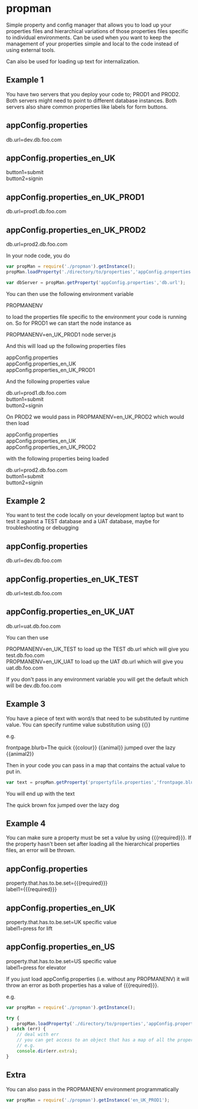 # propman
Simple property and config manager that allows you to load up your properties files and hierarchical variations of those 
properties files specific to individual environments. Can be used when you want to keep the management of your properties 
simple and local to the code instead of using external tools. 

Can also be used for loading up text for internalization. 

## Example 1
You have two servers that you deploy your code to; PROD1 and PROD2. Both servers might need to point to different 
database instances. Both servers also share common properties like labels for form buttons.

appConfig.properties
------------------------
db.url=dev.db.foo.com

appConfig.properties_en_UK
------------------------
button1=submit<br />
button2=signin<br />

appConfig.properties_en_UK_PROD1
------------------------
db.url=prod1.db.foo.com

appConfig.properties_en_UK_PROD2
------------------------
db.url=prod2.db.foo.com

In your node code, you do

```javascript
var propMan = require('./propman').getInstance();
propMan.loadProperty('./directory/to/properties','appConfig.properties');

var dbServer = propMan.getProperty('appConfig.properties','db.url');
```

You can then use the following environment variable 

PROPMANENV

to load the properties file specific to the environment your code is running on. So for PROD1 we can start the node instance as

PROPMANENV=en_UK_PROD1 node server.js

And this will load up the following properties files

appConfig.properties<br />
appConfig.properties_en_UK<br />
appConfig.properties_en_UK_PROD1<br />

And the following properties value

db.url=prod1.db.foo.com<br />
button1=submit<br />
button2=signin<br />

On PROD2 we would pass in PROPMANENV=en_UK_PROD2 which would then load

appConfig.properties<br />
appConfig.properties_en_UK<br />
appConfig.properties_en_UK_PROD2<br />

with the following properties being loaded

db.url=prod2.db.foo.com<br />
button1=submit<br />
button2=signin<br />

## Example 2
You want to test the code locally on your development laptop but want to test it against a TEST database and a UAT database, 
maybe for troubleshooting or debugging

appConfig.properties
------------------------
db.url=dev.db.foo.com

appConfig.properties_en_UK_TEST
------------------------
db.url=test.db.foo.com

appConfig.properties_en_UK_UAT
------------------------
db.url=uat.db.foo.com

You can then use 

PROPMANENV=en_UK_TEST to load up the TEST db.url which  will give you test.db.foo.com<br />
PROPMANENV=en_UK_UAT to load up the UAT db.url which will give you uat.db.foo.com

If you don't pass in any environment variable you will get the default which will be dev.db.foo.com

## Example 3
You have a piece of text with word/s that need to be substituted by runtime value. You can specify runtime value substitution using {{}}

e.g.

frontpage.blurb=The quick {{colour}} {{animal}} jumped over the lazy {{animal2}}

Then in your code you can pass in a map that contains the actual value to put in.

```javascript
var text = propMan.getProperty('propertyfile.properties','frontpage.blurb', {colour : 'brown', animal: 'fox', animal2: 'dog'});
```

You will end up with the text

The quick brown fox jumped over the lazy dog

## Example 4
You can make sure a property must be set a value by using {{{required}}}. If the property hasn't been set after loading 
all the hierarchical properties files, an error will be thrown.

appConfig.properties
------------------------
property.that.has.to.be.set={{{required}}}<br />
label1={{{required}}}<br />


appConfig.properties_en_UK
------------------------
property.that.has.to.be.set=UK specific value<br />
label1=press for lift<br />

appConfig.properties_en_US
------------------------
property.that.has.to.be.set=US specific value<br />
label1=press for elevator<br />

If you just load appConfig.properties (i.e. without any PROPMANENV) it will throw an error as both properties has a value of {{{required}}}.

e.g.

```javascript
var propMan = require('./propman').getInstance();

try {
    propMan.loadProperty('./directory/to/properties','appConfig.properties');
} catch (err) {
    // deal with err
    // you can get access to an object that has a map of all the properties that has been set {{{required}}} by using err.extra
    // e.g.
    console.dir(err.extra);
}
```

## Extra
You can also pass in the PROPMANENV environment programmatically

```javascript
var propMan = require('./propman').getInstance('en_UK_PROD1');
```



